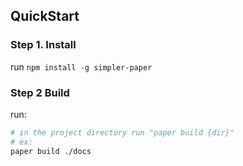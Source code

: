 ## QuickStart


### Step 1. Install

run `npm install -g simpler-paper`  


### Step 2 Build
run: 
```bash  
# in the project directory run "paper build {dir}"
# ex:
paper build ./docs
```






